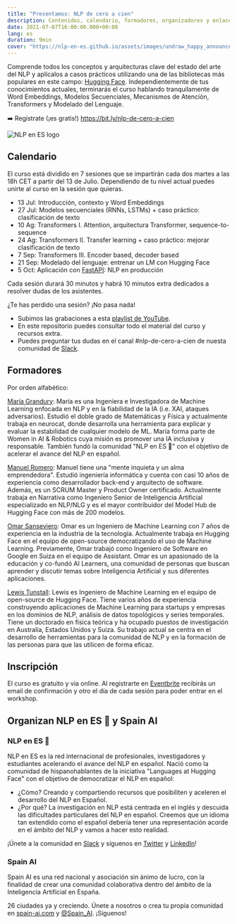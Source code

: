 ```yaml
---
title: "Presentamos: NLP de cero a cien"
description: Contenidos, calendario, formadores, organizadores y enlaces útiles.
date: 2021-07-07T16:00:00.000+00:00
lang: es
duration: 9min
cover: "https://nlp-en-es.github.io/assets/images/undraw_happy_announcement_ac67.svg"
---
```


Comprende todos los conceptos y arquitecturas clave del estado del arte del NLP y aplícalos a casos prácticos utilizando una de las bibliotecas más populares en este campo: [Hugging Face](https://github.com/huggingface). Independientemente de tus conocimientos actuales, terminarás el curso hablando tranquilamente de Word Embeddings, Modelos Secuenciales, Mecanismos de Atención, Transformers y Modelado del Lenguaje.

➡️ Regístrate (¡es gratis!) https://bit.ly/nlp-de-cero-a-cien

<div class="flex justify-center">
    <img alt="NLP en ES logo" src="https://nlp-en-es.github.io/assets/images/undraw_Graduation_re_gthn.svg" />
</div>


## Calendario
El curso está dividido en 7 sesiones que se impartirán cada dos martes a las 18h CET a partir del 13 de Julio. Dependiendo de tu nivel actual puedes unirte al curso en la sesión que quieras.

- 13 Jul: Introducción, contexto y Word Embeddings
- 27 Jul: Modelos secuenciales (RNNs, LSTMs) + caso práctico: clasificación de texto
- 10 Ag: Transformers I. Attention, arquitectura Transformer, sequence-to-sequence
- 24 Ag: Transformers II. Transfer learning + caso práctico: mejorar clasificación de texto
- 7 Sep: Transformers III. Encoder based, decoder based
- 21 Sep: Modelado del lenguaje: entrenar un LM con Hugging Face
- 5 Oct: Aplicación con [FastAPI](https://fastapi.tiangolo.com/): NLP en producción

Cada sesión durará 30 minutos y habrá 10 minutos extra dedicados a resolver dudas de los asistentes.

¿Te has perdido una sesión? ¡No pasa nada!

- Subimos las grabaciones a esta [playlist de YouTube](https://www.youtube.com/playlist?list=PLBILcz47fTtPspj9QDm2E0oHLe1p67tMz).
- En este repositorio puedes consultar todo el material del curso y recursos extra.
- Puedes preguntar tus dudas en el canal #nlp-de-cero-a-cien de nuesta comunidad de [Slack](https://bit.ly/nlp-en-es).

## Formadores
Por orden alfabético:

[María Grandury](https://www.linkedin.com/in/mariagrandury):
María es una Ingeniera e Investigadora de Machine Learning enfocada en NLP y en la fiabilidad de la IA (i.e. XAI, ataques adversarios). Estudió el doble grado de Matemáticas y Física y actualmente trabaja en neurocat, donde desarrolla una herramienta para explicar y evaluar la estabilidad de cualquier modelo de ML. María forma parte de Women in AI & Robotics cuya misión es promover una IA inclusiva y responsable. También fundó la comunidad "NLP en ES 🤗" con el objetivo de acelerar el avance del NLP en español.

[Manuel Romero](https://www.linkedin.com/in/manuel-romero-cs/):
Manuel tiene una "mente inquieta y un alma emprendedora". Estudió ingeniería informática y cuenta con casi 10 años de experiencia como desarrollador back-end y arquitecto de software. Además, es un SCRUM Master y Product Owner certificado. Actualmente trabaja en Narrativa como Ingeniero Senior de Inteligencia Artificial especializado en NLP/NLG y es el mayor contribuidor del Model Hub de Hugging Face con más de 200 modelos.

[Omar Sanseviero](https://www.linkedin.com/in/omarsanseviero/):
Omar es un Ingeniero de Machine Learning con 7 años de experiencia en la industria de la tecnología. Actualmente trabaja en Hugging Face en el equipo de open-source democratizando el uso de Machine Learning. Previamente, Omar trabajó como Ingeniero de Software en Google en Suiza en el equipo de Assistant. Omar es un apasionado de la educación y co-fundó AI Learners, una comunidad de personas que buscan aprender y discutir temas sobre Inteligencia Artificial y sus diferentes aplicaciones.

[Lewis Tunstall](https://www.linkedin.com/in/lewis-tunstall/):
Lewis es Ingeniero de Machine Learning en el equipo de open-source de Hugging Face. Tiene varios años de experiencia construyendo aplicaciones de Machine Learning para startups y empresas en los dominios de NLP, análisis de datos topológicos y series temporales. Tiene un doctorado en física teórica y ha ocupado puestos de investigación en Australia, Estados Unidos y Suiza. Su trabajo actual se centra en el desarrollo de herramientas para la comunidad de NLP y en la formación de las personas para que las utilicen de forma eficaz.

## Inscripción
El curso es gratuito y via online. Al registrarte en [Eventbrite](https://bit.ly/nlp-de-cero-a-cien) recibirás un email de confirmación y otro el día de cada sesión para poder entrar en el workshop.

## Organizan NLP en ES 🤗 y Spain AI

### NLP en ES 🤗
NLP en ES es la red internacional de profesionales, investigadores y estudiantes acelerando el avance del NLP en español. Nació como la comunidad de hispanohablantes de la iniciativa "Languages at Hugging Face" con el objetivo de democratizar el NLP en español:

- ¿Cómo? Creando y compartiendo recursos que posibiliten y aceleren el desarrollo del NLP en Español.
- ¿Por qué? La investigación en NLP está centrada en el inglés y descuida las dificultades particulares del NLP en español. Creemos que un idioma tan extendido como el español debería tener una representación acorde en el ámbito del NLP y vamos a hacer esto realidad.

¡Únete a la comunidad en [Slack](https://bitly.com/nlp-en-es) y síguenos en [Twitter](https://twitter.com/NLP_en_ES) y [LinkedIn](https://www.linkedin.com/company/nlp-en-es/)!

### Spain AI
Spain AI es una red nacional y asociación sin ánimo de lucro, con la finalidad de crear una comunidad colaborativa dentro del ámbito de la Inteligencia Artificial en España.

26 ciudades ya y creciendo. Únete a nosotros o crea tu propia comunidad en [spain-ai.com](https://www.spain-ai.com/) y [@Spain_AI](https://twitter.com/spain_ai_). ¡Síguenos!